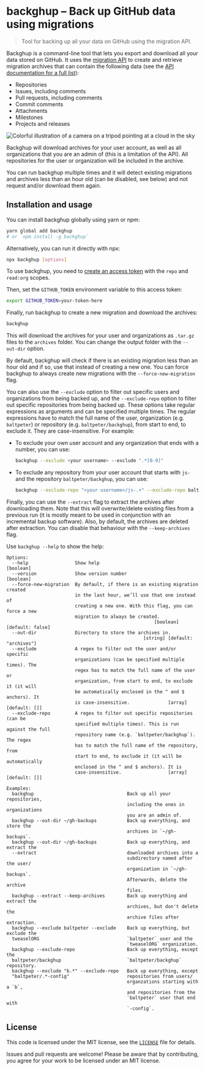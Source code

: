 # backghup – Back up GitHub data using migrations

> Tool for backing up all your data on GitHub using the migration API.

Backghup is a command-line tool that lets you export and download all your data stored on GitHub. It uses the [migration API](https://docs.github.com/en/rest/migrations) to create and retrieve migration archives that can contain the following data (see the [API documentation for a full list](https://docs.github.com/en/rest/migrations/users?apiVersion=2022-11-28#download-a-user-migration-archive)):

* Repositories
* Issues, including comments
* Pull requests, including comments
* Commit comments
* Attachments
* Milestones
* Projects and releases

![Colorful illustration of a camera on a tripod pointing at a cloud in the sky](https://static.bn.al/img/backghup-hero.jpg)

Backghup will download archives for your user account, as well as all organizations that you are an admin of (this is a limitation of the API). All repositories for the user or organization will be included in the archive.

You can run backghup multiple times and it will detect existing migrations and archives less than an hour old (can be disabled, see below) and not request and/or download them again.

## Installation and usage

You can install backghup globally using yarn or npm:

```sh
yarn global add backghup
# or `npm install -g backghup`
```

Alternatively, you can run it directly with npx:

```sh
npx backghup [options]
```

To use backghup, you need to [create an access token](https://github.com/settings/tokens) with the `repo` and `read:org` scopes.

Then, set the `GITHUB_TOKEN` environment variable to this access token:

```sh
export GITHUB_TOKEN=your-token-here
```

Finally, run backghup to create a new migration and download the archives:

```sh
backghup
```

This will download the archives for your user and organizations as `.tar.gz` files to the `archives` folder. You can change the output folder with the `--out-dir` option.

By default, backghup will check if there is an existing migration less than an hour old and if so, use that instead of creating a new one. You can force backghup to always create new migrations with the `--force-new-migration` flag.

You can also use the `--exclude` option to filter out specific users and organizations from being backed up, and the `--exclude-repo` option to filter out specific repositories from being backed up. These options take regular expressions as arguments and can be specified multiple times. The regular expressions have to match the full name of the user, organization (e.g. `baltpeter`) or repository (e.g. `baltpeter/backghup`), from start to end, to exclude it. They are case-insensitive. For example:

* To exclude your own user account and any organization that ends with a number, you can use:

  ```sh
  backghup --exclude <your username> --exclude ".*[0-9]"
  ```
* To exclude any repository from your user account that starts with `js-` and the repository `baltpeter/backghup`, you can use:

  ```sh
  backghup --exclude-repo "<your username>/js-.+" --exclude-repo baltpeter/backghup
  ```

Finally, you can use the `--extract` flag to extract the archives after downloading them. Note that this will overwrite/delete existing files from a previous run (it is mostly meant to be used in conjunction with an incremental backup software). Also, by default, the archives are deleted after extraction. You can disable that behaviour with the `--keep-archives` flag.

Use `backghup --help` to show the help:

```
Options:
  --help                 Show help                                     [boolean]
  --version              Show version number                           [boolean]
  --force-new-migration  By default, if there is an existing migration created
                         in the last hour, we’ll use that one instead of
                         creating a new one. With this flag, you can force a new
                         migration to always be created.
                                                      [boolean] [default: false]
  --out-dir              Directory to store the archives in.
                                                  [string] [default: "archives"]
  --exclude              A regex to filter out the user and/or specific
                         organizations (can be specified multiple times). The
                         regex has to match the full name of the user or
                         organization, from start to end, to exclude it (it will
                         be automatically enclosed in the ^ and $ anchors). It
                         is case-insensitive.              [array] [default: []]
  --exclude-repo         A regex to filter out specific repositories (can be
                         specified multiple times). This is run against the full
                         repository name (e.g. `baltpeter/backghup`). The regex
                         has to match the full name of the repository, from
                         start to end, to exclude it (it will be automatically
                         enclosed in the ^ and $ anchors). It is
                         case-insensitive.                 [array] [default: []]

Examples:
  backghup                                  Back up all your repositories,
                                            including the ones in organizations
                                            you are an admin of.
  backghup --out-dir ~/gh-backups           Back up everything, and store the
                                            archives in `~/gh-backups`.
  backghup --out-dir ~/gh-backups           Back up everything, and extract the
  --extract                                 downloaded archives into a
                                            subdirectory named after the user/
                                            organization in `~/gh-backups`.
                                            Afterwards, delete the archive
                                            files.
  backghup --extract --keep-archives        Back up everything and extract the
                                            archives, but don't delete the
                                            archive files after extraction.
  backghup --exclude baltpeter --exclude    Back up everything, but exclude the
  tweaselORG                                `baltpeter` user and the
                                            `tweaselORG` organization.
  backghup --exclude-repo                   Back up everything, except the
  baltpeter/backghup                        `baltpeter/backghup` repository.
  backghup --exclude "b.*" --exclude-repo   Back up everything, except
  "baltpeter/.*-config"                     repositories from users/
                                            organzations starting with a `b`,
                                            and repositories from the 
                                            `baltpeter` user that end with
                                            `-config`.
```

## License

This code is licensed under the MIT license, see the [`LICENSE`](LICENSE) file for details.

Issues and pull requests are welcome! Please be aware that by contributing, you agree for your work to be licensed under an MIT license.

